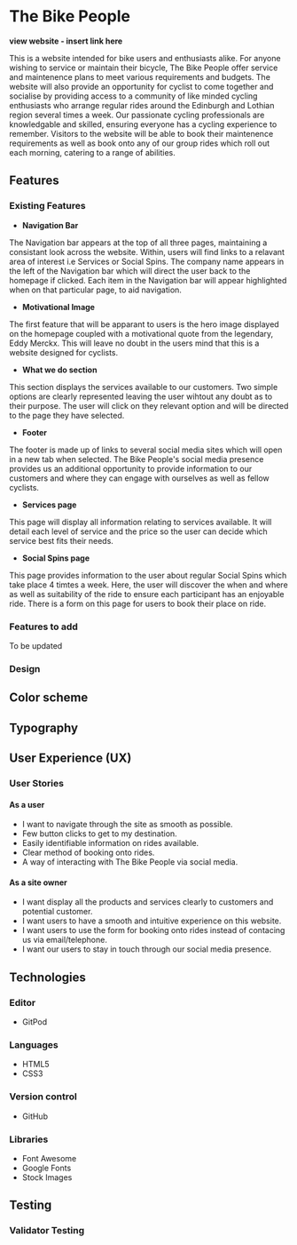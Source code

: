 # The Bike People

**view website - insert link here**

This is a website intended for bike users and enthusiasts alike. For anyone wishing to service or maintain their bicycle, The Bike People offer service and maintenence plans to meet various requirements and budgets. The website will also provide an opportunity for cyclist to come together and socialise by providing access to a community of like minded cycling enthusiasts who arrange regular rides around the Edinburgh and Lothian region several times a week. Our passionate cycling professionals are knowledgable and skilled, ensuring everyone has a cycling experience to remember. Visitors to the website will be able to book their maintenence requirements as well as book onto any of our group rides which roll out each morning, catering to a range of abilities.

## Features 

### Existing Features

- __Navigation Bar__

The Navigation bar appears at the top of all three pages, maintaining a consistant look across the website. Within, users will find links to a relavant area of interest i.e Services or Social Spins. The company name appears in the left of the Navigation bar which will direct the user back to the homepage if clicked. Each item in the Navigation bar will appear highlighted when on that particular page, to aid navigation.

- __Motivational Image__

The first feature that will be apparant to users is the hero image displayed on the homepage coupled with a motivational quote from the legendary, Eddy Merckx. This will leave no doubt in the users mind that this is a website designed for cyclists.

- __What we do section__

This section displays the services available to our customers. Two simple options are clearly represented leaving the user wihtout any doubt as to their purpose. The user will click on they relevant option and will be directed to the page they have selected.

- __Footer__

The footer is made up of links to several social media sites which will open in a new tab when selected.  The Bike People's social media presence provides us an additional opportunity to provide information to our customers and where they can engage with ourselves as well as fellow cyclists.

- __Services page__

This page will display all information relating to services available. It will detail each level of service and the price so the user can decide which service best fits their needs.

- __Social Spins page__

This page provides information to the user about regular Social Spins which take place 4 timtes a week. Here, the user will discover the when and where as well as suitability of the ride to ensure each participant has an enjoyable ride. There is a form on this page for users to book their place on ride.


### Features to add

To be updated

### Design

## Color scheme

## Typography

## User Experience (UX)

### User Stories

#### As a user

- I want to navigate through the site as smooth as possible.
- Few button clicks to get to my destination.
- Easily identifiable information on rides available.
- Clear method of booking onto rides.
- A way of interacting with The Bike People via social media.

#### As a site owner

- I want display all the products and services clearly to customers and potential customer.
- I want users to have a smooth and intuitive experience on this website.
- I want users to use the form for booking onto rides instead of contacing us via email/telephone.
- I want our users to stay in touch through our social media presence.

## Technologies

### Editor
- GitPod


### Languages
- HTML5
- CSS3


### Version control
- GitHub


### Libraries
- Font Awesome
- Google Fonts
- Stock Images

## Testing

### Validator Testing 
